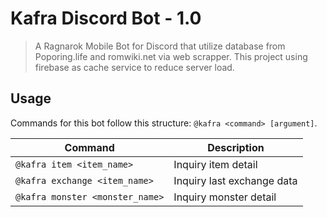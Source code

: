 # Kafra Discord Bot - 1.0
> A Ragnarok Mobile Bot for Discord that utilize database from Poporing.life and romwiki.net via web scrapper. 
> This project using firebase as cache service to reduce server load.

## Usage

Commands for this bot follow this structure: `@kafra <command> [argument]`.

| Command | Description
|---------|-------------|
| `@kafra item <item_name>` | Inquiry item detail  |
| `@kafra exchange <item_name>` | Inquiry last exchange data |
| `@kafra monster <monster_name>` | Inquiry monster detail |